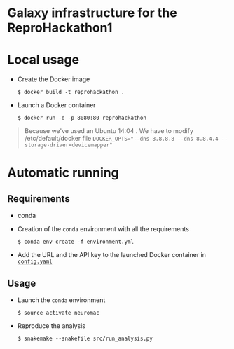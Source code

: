 Galaxy infrastructure for the ReproHackathon1
=============================================

# Local usage 

- Create the Docker image

    ```
    $ docker build -t reprohackathon .
    ```

- Launch a Docker container

    ```
    $ docker run -d -p 8080:80 reprohackathon
    ```

> Because we've used an Ubuntu 14:04 . We have to modify /etc/default/docker file 
> `DOCKER_OPTS="--dns 8.8.8.8 --dns 8.8.4.4 --storage-driver=devicemapper"`

# Automatic running

## Requirements

- conda
- Creation of the `conda` environment with all the requirements

    ```
    $ conda env create -f environment.yml
    ```

- Add the URL and the API key to the launched Docker container in [`config.yaml`](config.yaml)

## Usage

- Launch the `conda` environment

    ```
    $ source activate neuromac
    ```

- Reproduce the analysis

    ```
    $ snakemake --snakefile src/run_analysis.py
    ```